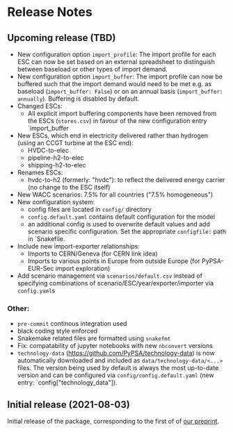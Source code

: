 <!--
SPDX-FileCopyrightText: 2021 Johannes Hampp
SPDX-License-Identifier: CC-BY-4.0
-->

# Release Notes

## Upcoming release (TBD)

* New configuration option `import_profile`: The import profile for each ESC can now be set based on an
    external spreadsheet to distinguish between baseload or other types of import demand.
* New configuration option `import_buffer`: The import profile can now be buffered such that the import
    demand would need to be met e.g. as baseload (`import_buffer: False`) or on an annual basis 
    (`import_buffer: annually`).
    Buffering is disabled by default.
* Changed ESCs:
    + All explicit import buffering components have been removed from the ESCs (`stores.csv`) in favour 
      of the new configuration entry `import_buffer
* New ESCs, which end in electricity delivered rather than hydrogen (using an CCGT turbine at the ESC end):
    + HVDC-to-elec
    + pipeline-h2-to-elec
    + shipping-h2-to-elec
* Renames ESCs:
    + hvdc-to-h2 (formerly: "hvdc"): to reflect the delivered energy carrier
    (no change to the ESC itself)
* New WACC scenarios: 7.5% for all countries ("7.5% homogeneous")
* New configuration system:
    + config files are located in `config/` directory
    + `config.default.yaml` contains default configuration for the model
    + an additional config is used to overwrite default values and add scenario specific configuration.
      Set the appropriate `configfile:` path in `Snakefile.
* Include new import-exporter relationships:
    + Imports to CERN/Geneva (for CERN link idea)
    + Imports to various points in Europe from outside Europe (for PyPSA-EUR-Sec import exploration)
* Add scenario management via `scenarios/default.csv` instead of specifying combinations of scenario/ESC/year/exporter/importer via `config.yaml`s

### Other:

* `pre-commit` continous integration used
* black coding style enforced
* Snakemake related files are formatted using `snakefmt`
* Fix: compatability of jupyter notebooks with new `nbconvert` versions
* `technology-data` (https://github.com/PyPSA/technology-data) is now automatically downloaded and included
  as `data/technology-data/<...>` files. The version being used by default is always the most up-to-date version
  and can be configured via `config/config.default.yaml` (new entry: `config["technology_data"]).

## Initial release (2021-08-03)

Initial release of the package, corresponding to the first of of [our preprint](https://arxiv.org/abs/2107.01092).
